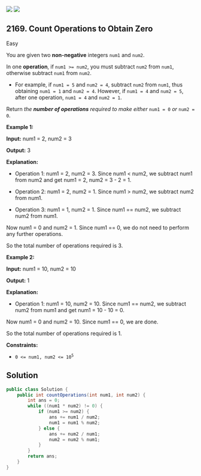 [![](https://img.shields.io/github/stars/javadev/LeetCode-in-Java?label=Stars&style=flat-square)](https://github.com/javadev/LeetCode-in-Java)
[![](https://img.shields.io/github/forks/javadev/LeetCode-in-Java?label=Fork%20me%20on%20GitHub%20&style=flat-square)](https://github.com/javadev/LeetCode-in-Java/fork)

## 2169\. Count Operations to Obtain Zero

Easy

You are given two **non-negative** integers `num1` and `num2`.

In one **operation**, if `num1 >= num2`, you must subtract `num2` from `num1`, otherwise subtract `num1` from `num2`.

*   For example, if `num1 = 5` and `num2 = 4`, subtract `num2` from `num1`, thus obtaining `num1 = 1` and `num2 = 4`. However, if `num1 = 4` and `num2 = 5`, after one operation, `num1 = 4` and `num2 = 1`.

Return _the **number of operations** required to make either_ `num1 = 0` _or_ `num2 = 0`.

**Example 1:**

**Input:** num1 = 2, num2 = 3

**Output:** 3

**Explanation:** 

- Operation 1: num1 = 2, num2 = 3. Since num1 < num2, we subtract num1 from num2 and get num1 = 2, num2 = 3 - 2 = 1. 

- Operation 2: num1 = 2, num2 = 1. Since num1 > num2, we subtract num2 from num1. 

- Operation 3: num1 = 1, num2 = 1. Since num1 == num2, we subtract num2 from num1. 

Now num1 = 0 and num2 = 1. Since num1 == 0, we do not need to perform any further operations. 

So the total number of operations required is 3. 

**Example 2:**

**Input:** num1 = 10, num2 = 10

**Output:** 1

**Explanation:** 

- Operation 1: num1 = 10, num2 = 10. Since num1 == num2, we subtract num2 from num1 and get num1 = 10 - 10 = 0. 

Now num1 = 0 and num2 = 10. Since num1 == 0, we are done. 

So the total number of operations required is 1. 

**Constraints:**

*   <code>0 <= num1, num2 <= 10<sup>5</sup></code>

## Solution

```java
public class Solution {
    public int countOperations(int num1, int num2) {
        int ans = 0;
        while ((num1 * num2) != 0) {
            if (num1 >= num2) {
                ans += num1 / num2;
                num1 = num1 % num2;
            } else {
                ans += num2 / num1;
                num2 = num2 % num1;
            }
        }
        return ans;
    }
}
```